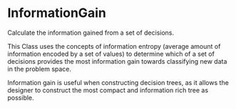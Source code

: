 # InformationGain

Calculate the information gained from a set of decisions.

This Class uses the concepts of information entropy (average amount of information encoded by a set of values) 
to determine which of a set of decisions provides the most information gain towards classifying new data 
in the problem space.

Information gain is useful when constructing decision trees, as it allows the designer to construct the most compact and information
rich tree as possible.
